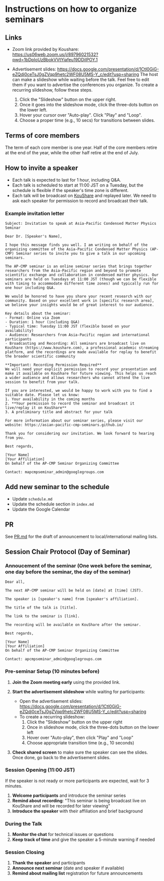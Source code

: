 # Instructions on how to organize seminars

## Links
- Zoom link provided by Koushare: https://us06web.zoom.us/j/89796021532?pwd=1bDpIoUzBbokVVtYiafeu19DDiIPOY.1

- Advertisement slides: https://docs.google.com/presentation/d/1Ctl0GiG-eZQdj0ceTsJ0gZVqp9hetc2WF08U5MS-Y_c/edit?usp=sharing
The host can make a slideshow while waiting before the talk.
Feel free to edit them if you want to advertise the conferences you organize.
To create a recurring slideshow, follow these steps.
  1. Click the "Slideshow" button on the upper right.
  2. Once it goes into the slideshow mode, click the three-dots button on the lower left.
  3. Hover your cursor over "Auto-play". Click "Play" and "Loop".
  4. Choose a proper time (e.g., 10 secs) for transitions between slides.
  

## Terms of core members
The term of each core member is one year.
Half of the core members retire at the end of the year,
while the other half retire at the end of July.

## How to invite a speaker

* Each talk is expected to last for 1 hour, including Q&A.
* Each talk is scheduled to start at 11:00 JST on a Tuesday, but the schedule is flexible if the speaker's time zone is different.
* Each talk will be broadcast on [KouShare](https://www.koushare.com) and replayed later. We need to ask each speaker for permission to record and broadcast their talk.

### Example invitation letter

```
Subject: Invitation to speak at Asia-Pacific Condensed Matter Physics Seminar

Dear Dr. [Speaker's Name],

I hope this message finds you well. I am writing on behalf of the organizing committee of the Asia-Pacific Condensed Matter Physics (AP-CMP) Seminar series to invite you to give a talk in our upcoming seminars.

The AP-CMP seminar is an online seminar series that brings together researchers from the Asia-Pacific region and beyond to promote scientific exchange and collaboration in condensed matter physics. Our seminars are held on Tuesdays at 11:00 JST (though we can be flexible with timing to accommodate different time zones) and typically run for one hour including Q&A.

We would be honored to have you share your recent research with our community. Based on your excellent work in [specific research area], we believe your insights would be of great interest to our audience.

Key details about the seminar:
- Format: Online via Zoom
- Duration: 1 hour (including Q&A)
- Typical time: Tuesday 11:00 JST (flexible based on your availability)
- Audience: Researchers from Asia-Pacific region and international participants
- Broadcasting and Recording: All seminars are broadcast live on KouShare (https://www.koushare.com), a professional academic streaming platform, and the recordings are made available for replay to benefit the broader scientific community

**Important: Recording Permission Required**
We will need your explicit permission to record your presentation and make it available on KouShare for future viewing. This helps us reach a wider audience and allows researchers who cannot attend the live session to benefit from your talk.

If you are interested, we would be happy to work with you to find a suitable date. Please let us know:
1. Your availability in the coming months
2. **Your permission to record the seminar and broadcast it live/replay it on KouShare**
3. A preliminary title and abstract for your talk

For more information about our seminar series, please visit our website: https://asian-pacific-cmp-seminars.github.io/

Thank you for considering our invitation. We look forward to hearing from you.

Best regards,

[Your Name]
[Your Affiliation]
On behalf of the AP-CMP Seminar Organizing Committee

Contact: mapcmpseminar_admin@googlegroups.com
```

## Add new seminar to the schedule

* Update `schedule.md`
* Update the schedule section in `index.md`
* Update the Google Calendar

## PR

See [PR.md](PR.md) for the draft of announcement to local/international mailing lists.

## Session Chair Protocol (Day of Seminar)


### Annoucement of the seminar (One week before the seminar, one day before the seminar, the day of the seminar)

```
Dear all,

The next AP-CMP seminar will be held on [date] at [time] (JST).

The speaker is [speaker's name] from [speaker's affiliation].

The title of the talk is [title].

The link to the seminar is [link].

The recording will be available on KouShare after the seminar.

Best regards,

[Your Name]
[Your Affiliation]
On behalf of the AP-CMP Seminar Organizing Committee

Contact: apcmpseminar_admin@googlegroups.com
```



### Pre-seminar Setup (10 minutes before)

1. **Join the Zoom meeting early** using the provided link.

2. **Start the advertisement slideshow** while waiting for participants:
   - Open the advertisement slides: https://docs.google.com/presentation/d/1Ctl0GiG-eZQdj0ceTsJ0gZVqp9hetc2WF08U5MS-Y_c/edit?usp=sharing
   - To create a recurring slideshow:
     1. Click the "Slideshow" button on the upper right
     2. Once in slideshow mode, click the three-dots button on the lower left
     3. Hover over "Auto-play", then click "Play" and "Loop"
     4. Choose appropriate transition time (e.g., 10 seconds)


3. **Check shared screen** to make sure the speaker can see the slides. Once done, go back to the advertisement slides.

### Session Opening (11:00 JST)
If the speaker is not ready or more participants are expected, wait for 3 minutes.

1. **Welcome participants** and introduce the seminar series
2. **Remind about recording**: "This seminar is being broadcast live on KouShare and will be recorded for later viewing"
3. **Introduce the speaker** with their affiliation and brief background

### During the Talk

1. **Monitor the chat** for technical issues or questions
2. **Keep track of time** and give the speaker a 5-minute warning if needed

### Session Closing

1. **Thank the speaker** and participants
2. **Announce next seminar** (date and speaker if available)
3. **Remind about mailing list** registration for future announcements
